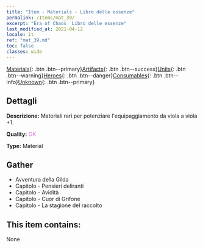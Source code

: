 ```yaml
---
title: "Item - Materials - Libro delle essenze"
permalink: /Items/mat_39/
excerpt: "Era of Chaos  Libro delle essenze"
last_modified_at: 2021-04-12
locale: it
ref: "mat_39.md"
toc: false
classes: wide
---
```

 [Materials](/it/Items/){: .btn .btn--primary}[Artifacts](/it/Items/Artifacts/){: .btn .btn--success}[Units](/it/Items/Units/){: .btn .btn--warning}[Heroes](/it/Items/Heroes/){: .btn .btn--danger}[Consumables](/it/Items/Consumables/){: .btn .btn--info}[Unknown](/it/Items/Unknown/){: .btn .btn--primary}

## Dettagli
 **Descrizione:** Materiali rari per potenziare l'equipaggiamento da viola a viola +1.

 **Quality:** <span style="color: #DA70D6">OK</span>

 **Type:** Material

## Gather

*    Avventura della Gilda 
*    Capitolo - Pensieri deliranti 
*    Capitolo - Avidità 
*    Capitolo - Cuor di Grifone 
*    Capitolo - La stagione del raccolto 

## This item contains:

  None

